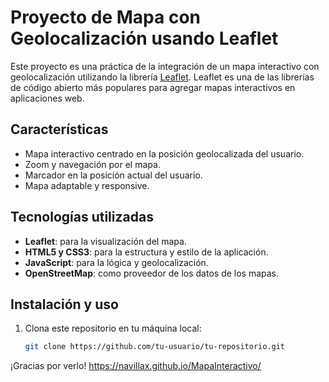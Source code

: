 # Proyecto de Mapa con Geolocalización usando Leaflet

Este proyecto es una práctica de la integración de un mapa interactivo con geolocalización utilizando la librería [Leaflet](https://leafletjs.com/). Leaflet es una de las librerías de código abierto más populares para agregar mapas interactivos en aplicaciones web.

## Características

- Mapa interactivo centrado en la posición geolocalizada del usuario.
- Zoom y navegación por el mapa.
- Marcador en la posición actual del usuario.
- Mapa adaptable y responsive.

## Tecnologías utilizadas

- **Leaflet**: para la visualización del mapa.
- **HTML5 y CSS3**: para la estructura y estilo de la aplicación.
- **JavaScript**: para la lógica y geolocalización.
- **OpenStreetMap**: como proveedor de los datos de los mapas.

## Instalación y uso

1. Clona este repositorio en tu máquina local:

   ```bash
   git clone https://github.com/tu-usuario/tu-repositorio.git


¡Gracias por verlo!
https://navillax.github.io/MapaInteractivo/
